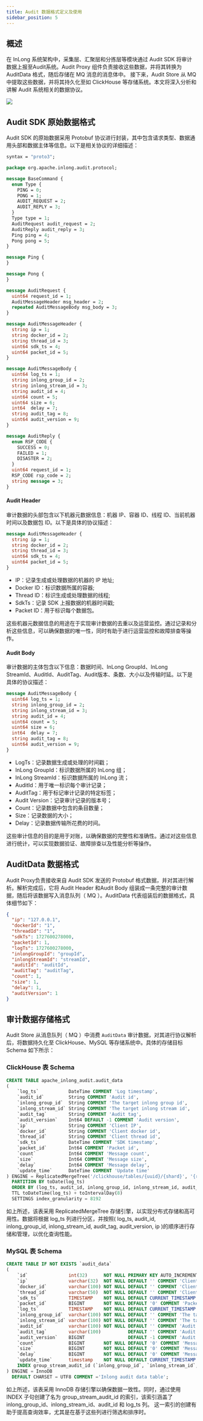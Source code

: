```yaml
---
title: Audit 数据格式定义及使用
sidebar_position: 5
---
```


## 概述

在 InLong 系统架构中，采集层、汇聚层和分拣层等模块通过 Audit SDK 将审计数据上报至Audit系统。Audit Proxy 组件负责接收这些数据，并将其转换为
AuditData 格式，随后存储在 MQ 消息的消息体中。
接下来，Audit Store 从 MQ 中提取这些数据，并将其持久化至如 ClickHouse 等存储系统。本文将深入分析和讲解 Audit 系统相关的数据协议。

![](img/audit.png)

## Audit SDK 原始数据格式

Audit SDK 的原始数据采用 Protobuf 协议进行封装，其中包含请求类型、数据通用头部和数据主体等信息。以下是相关协议的详细描述：

```protobuf
syntax = "proto3";

package org.apache.inlong.audit.protocol;

message BaseCommand {
  enum Type {
    PING = 0;
    PONG = 1;
    AUDIT_REQUEST = 2;
    AUDIT_REPLY = 3;
  }
  Type type = 1;
  AuditRequest audit_request = 2;
  AuditReply audit_reply = 3;
  Ping ping = 4;
  Pong pong = 5;
}

message Ping {
}

message Pong {
}

message AuditRequest {
  uint64 request_id = 1;
  AuditMessageHeader msg_header = 2;
  repeated AuditMessageBody msg_body = 3;
}

message AuditMessageHeader {
  string ip = 1;
  string docker_id = 2;
  string thread_id = 3;
  uint64 sdk_ts = 4;
  uint64 packet_id = 5;
}

message AuditMessageBody {
  uint64 log_ts = 1;
  string inlong_group_id = 2;
  string inlong_stream_id = 3;
  string audit_id = 4;
  uint64 count = 5;
  uint64 size = 6;
  int64  delay = 7;
  string audit_tag = 8;
  uint64 audit_version = 9;
}

message AuditReply {
  enum RSP_CODE {
    SUCCESS = 0;
    FAILED = 1;
    DISASTER = 2;
  }
  uint64 request_id = 1;
  RSP_CODE rsp_code = 2;
  string message = 3;
}
```

#### Audit Header

审计数据的头部包含以下机器元数据信息：机器 IP、容器 ID、线程 ID、当前机器时间以及数据包 ID。以下是具体的协议描述：

```protobuf
message AuditMessageHeader {
  string ip = 1;
  string docker_id = 2;
  string thread_id = 3;
  uint64 sdk_ts = 4;
  uint64 packet_id = 5;
}
```

- IP：记录生成或处理数据的机器的 IP 地址;
- Docker ID：标识数据所属的容器;
- Thread ID：标识生成或处理数据的线程;
- SdkTs：记录 SDK 上报数据的机器时间戳;
- Packet ID：用于标识每个数据包。

这些机器元数据信息的用途在于实现审计数据的去重以及运营监控。通过记录和分析这些信息，可以确保数据的唯一性，同时有助于进行运营监控和故障排查等操作。

#### Audit Body

审计数据的主体包含以下信息：数据时间、InLong GroupId、InLong StreamId、AuditId、AuditTag、Audit版本、条数、大小以及传输时延。以下是具体的协议描述：

```protobuf
message AuditMessageBody {
  uint64 log_ts = 1;
  string inlong_group_id = 2;
  string inlong_stream_id = 3;
  string audit_id = 4;
  uint64 count = 5;
  uint64 size = 6;
  int64  delay = 7;
  string audit_tag = 8;
  uint64 audit_version = 9;
}
```

- LogTs：记录数据生成或处理的时间戳；
- InLong GroupId：标识数据所属的 InLong 组；
- InLong StreamId：标识数据所属的 InLong 流；
- AuditId：用于唯一标识每个审计记录；
- AuditTag：用于标记审计记录的特定标签；
- Audit Version：记录审计记录的版本号；
- Count：记录数据中包含的条目数量；
- Size：记录数据的大小；
- Delay：记录数据传输所花费的时间。

这些审计信息的目的是用于对账，以确保数据的完整性和准确性。通过对这些信息进行统计，可以实现数据验证、故障排查以及性能分析等操作。

## AuditData 数据格式

Audit Proxy负责接收来自 Audit SDK 发送的 Protobuf 格式数据，并对其进行解析。解析完成后，它将 Audit Header 和Audit Body
组装成一条完整的审计数据，随后将该数据写入消息队列（ MQ ）。AuditData 代表组装后的数据格式，具体细节如下：

```json
{
  "ip": "127.0.0.1",
  "dockerId": "1",
  "threadId": "1",
  "sdkTs": 1727600278000,
  "packetId": 1,
  "logTs": 1727600278000,
  "inlongGroupId": "groupId",
  "inlongStreamId": "streamId",
  "auditId": "auditId",
  "auditTag": "auditTag",
  "count": 1,
  "size": 1,
  "delay": 1,
  "auditVersion": 1
}
```

## 审计数据存储格式

Audit Store 从消息队列（ MQ ）中消费 `AuditData` 审计数据，对其进行协议解析后，将数据持久化至 ClickHouse、MySQL
等存储系统中。具体的存储目标 Schema 如下所示：

### ClickHouse 表 Schema

```sql
CREATE TABLE apache_inlong_audit.audit_data
(
    `log_ts`           DateTime COMMENT 'Log timestamp',
    `audit_id`         String COMMENT 'Audit id',
    `inlong_group_id`  String COMMENT 'The target inlong group id',
    `inlong_stream_id` String COMMENT 'The target inlong stream id',
    `audit_tag`        String COMMENT 'Audit tag',
    `audit_version`    Int64 DEFAULT -1 COMMENT 'Audit version',
    `ip`               String COMMENT 'Client IP',
    `docker_id`        String COMMENT 'Client docker id',
    `thread_id`        String COMMENT 'Client thread id',
    `sdk_ts`           DateTime COMMENT 'SDK timestamp',
    `packet_id`        Int64 COMMENT 'Packet id',
    `count`            Int64 COMMENT 'Message count',
    `size`             Int64 COMMENT 'Message size',
    `delay`            Int64 COMMENT 'Message delay',
    `update_time`      DateTime COMMENT 'Update time'
) ENGINE = ReplicatedMergeTree('/clickhouse/tables/{uuid}/{shard}', '{replica}')
  PARTITION BY toDate(log_ts)
  ORDER BY (log_ts, audit_id, inlong_group_id, inlong_stream_id, audit_tag, audit_version, ip)
  TTL toDateTime(log_ts) + toIntervalDay(8)
  SETTINGS index_granularity = 8192
```

如上所述，该表采用 ReplicatedMergeTree 存储引擎，以实现分布式存储和高可用性。数据将根据 log_ts 列进行分区，并按照( log_ts,
audit_id, inlong_group_id, inlong_stream_id, audit_tag, audit_version, ip )的顺序进行存储和管理，以优化查询性能。

### MySQL 表 Schema

```sql
CREATE TABLE IF NOT EXISTS `audit_data`
(
    `id`               int(32)      NOT NULL PRIMARY KEY AUTO_INCREMENT COMMENT 'Incremental primary key',
    `ip`               varchar(32)  NOT NULL DEFAULT '' COMMENT 'Client IP',
    `docker_id`        varchar(100) NOT NULL DEFAULT '' COMMENT 'Client docker id',
    `thread_id`        varchar(50)  NOT NULL DEFAULT '' COMMENT 'Client thread id',
    `sdk_ts`           TIMESTAMP    NOT NULL DEFAULT CURRENT_TIMESTAMP COMMENT 'SDK timestamp',
    `packet_id`        BIGINT       NOT NULL DEFAULT '0' COMMENT 'Packet id',
    `log_ts`           TIMESTAMP    NOT NULL DEFAULT CURRENT_TIMESTAMP COMMENT 'Log timestamp',
    `inlong_group_id`  varchar(100) NOT NULL DEFAULT '' COMMENT 'The target inlong group id',
    `inlong_stream_id` varchar(100) NOT NULL DEFAULT '' COMMENT 'The target inlong stream id',
    `audit_id`         varchar(100) NOT NULL DEFAULT '' COMMENT 'Audit id',
    `audit_tag`        varchar(100)          DEFAULT '' COMMENT 'Audit tag',
    `audit_version`    BIGINT                DEFAULT -1 COMMENT 'Audit version',
    `count`            BIGINT       NOT NULL DEFAULT '0' COMMENT 'Message count',
    `size`             BIGINT       NOT NULL DEFAULT '0' COMMENT 'Message size',
    `delay`            BIGINT       NOT NULL DEFAULT '0' COMMENT 'Message delay count',
    `update_time`      timestamp    NOT NULL DEFAULT CURRENT_TIMESTAMP ON UPDATE CURRENT_TIMESTAMP COMMENT 'Update time',
    INDEX group_stream_audit_id (`inlong_group_id`, `inlong_stream_id`, `audit_id`, `log_ts`)
) ENGINE = InnoDB
  DEFAULT CHARSET = UTF8 COMMENT ='Inlong audit data table';
```

如上所述，该表采用 InnoDB 存储引擎以确保数据一致性。同时，通过使用 INDEX 子句创建了名为 group_stream_audit_id 的索引，该索引涵盖了
inlong_group_id、inlong_stream_id、audit_id 和 log_ts 列。
这一索引的创建有助于提高查询效率，尤其是在基于这些列进行筛选和排序时。